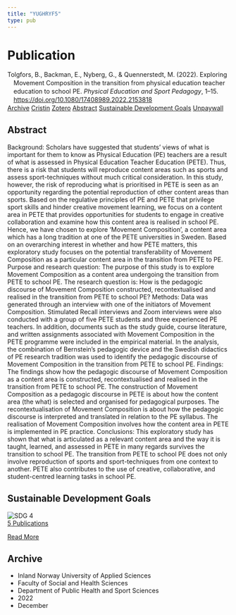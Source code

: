 ```yaml
---
title: "YUGHRYF5"
type: pub
---
```

<h1>Publication</h1>
<article id="csl-bib-container-YUGHRYF5" class="csl-bib-container">
  <div class="csl-bib-body" style="line-height: 1.35; padding-left: 1em; text-indent:-1em;">
  <div class="csl-entry">Tolgfors, B., Backman, E., Nyberg, G., &amp; Quennerstedt, M. (2022). Exploring Movement Composition in the transition from physical education teacher education to school PE. <i>Physical Education and Sport Pedagogy</i>, 1&#x2013;15. <a href="https://doi.org/10.1080/17408989.2022.2153818">https://doi.org/10.1080/17408989.2022.2153818</a></div>
</div>
  <div class="csl-bib-buttons">
    <a href="#taxonomy-article-YUGHRYF5" class="csl-bib-button">Archive</a>
    <a href="https://app.cristin.no/results/show.jsf?id=2094122" alt="Cristin URL" class="csl-bib-button">Cristin</a>
    <a href="http://zotero.org/groups/5402882/items/YUGHRYF5" alt="Zotero URL" class="csl-bib-button">Zotero</a>
    <a href="#abstract-article-YUGHRYF5" class="csl-bib-button">Abstract</a>
    <a href="#sdg-article-YUGHRYF5" class="csl-bib-button">Sustainable Development Goals</a>
    <a href="https://doi.org/10.1080/17408989.2022.2153818" class="csl-bib-button">Unpaywall</a>
  </div>
  <div id="csl-bib-meta-container-YUGHRYF5"></div>
</article>
<div id="csl-bib-meta-YUGHRYF5" class="csl-bib-meta">
  <article id="abstract-article-YUGHRYF5" class="abstract-article">
    <h1>Abstract</h1>
    Background: Scholars have suggested that students’ views of what is important for them to know as Physical Education (PE) teachers are a result of what is assessed in Physical Education Teacher Education (PETE). Thus, there is a risk that students will reproduce content areas such as sports and assess sport-techniques without much critical consideration. In this study, however, the risk of reproducing what is prioritised in PETE is seen as an opportunity regarding the potential reproduction of other content areas than sports. Based on the regulative principles of PE and PETE that privilege sport skills and hinder creative movement learning, we focus on a content area in PETE that provides opportunities for students to engage in creative collaboration and examine how this content area is realised in school PE. Hence, we have chosen to explore ‘Movement Composition’, a content area which has a long tradition at one of the PETE universities in Sweden. Based on an overarching interest in whether and how PETE matters, this exploratory study focuses on the potential transferability of Movement Composition as a particular content area in the transition from PETE to PE. Purpose and research question: The purpose of this study is to explore Movement Composition as a content area undergoing the transition from PETE to school PE. The research question is: How is the pedagogic discourse of Movement Composition constructed, recontextualised and realised in the transition from PETE to school PE? Methods: Data was generated through an interview with one of the initiators of Movement Composition. Stimulated Recall interviews and Zoom interviews were also conducted with a group of five PETE students and three experienced PE teachers. In addition, documents such as the study guide, course literature, and written assignments associated with Movement Composition in the PETE programme were included in the empirical material. In the analysis, the combination of Bernstein’s pedagogic device and the Swedish didactics of PE research tradition was used to identify the pedagogic discourse of Movement Composition in the transition from PETE to school PE. Findings: The findings show how the pedagogic discourse of Movement Composition as a content area is constructed, recontextualised and realised in the transition from PETE to school PE. The construction of Movement Composition as a pedagogic discourse in PETE is about how the content area (the what) is selected and organised for pedagogical purposes. The recontextualisation of Movement Composition is about how the pedagogic discourse is interpreted and translated in relation to the PE syllabus. The realisation of Movement Composition involves how the content area in PETE is implemented in PE practice. Conclusions: This exploratory study has shown that what is articulated as a relevant content area and the way it is taught, learned, and assessed in PETE in many regards survives the transition to school PE. The transition from PETE to school PE does not only involve reproduction of sports and sport-techniques from one context to another. PETE also contributes to the use of creative, collaborative, and student-centred learning tasks in school PE.
  </article>
  <article id="sdg-article-YUGHRYF5" class="sdg-article">
    <h1>Sustainable Development Goals</h1>
    <div class="sdg-container"><div id="sdg4" class="sdg"> <img src="{{< params subfolder >}}images/sdg/sdg04_en.png" class="image" alt="SDG 4"> <div class="sdg-overlay"> <a href="{{< params subfolder >}}en/archive/?sdg=4#archive" class="sdg-publication-count"><span>5</span> Publications</a> <p><a href="https://sdgs.un.org/goals/goal4" class="sdg-read-more">Read More</a></p> </div> </div></div>
  </article>
  <article id="taxonomy-article-YUGHRYF5" class="taxonomy-article">
    <h1>Archive</h1>
    <ul>
      <li>Inland Norway University of Applied Sciences</li>
      <li>Faculty of Social and Health Sciences</li>
      <li>Department of Public Health and Sport Sciences</li>
      <li>2022</li>
      <li>December</li>
    </ul>
  </article>
</div>
